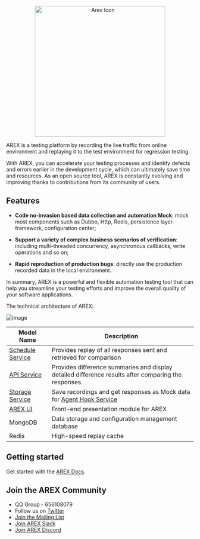 <p align="center">
  <img src="https://github.com/arextest/arex/assets/118187476/434bfe81-e2f3-40f5-a6cd-bbf84fb8003e" alt="Arex Icon" width="350" height=""/>

AREX is a testing platform by recording the live traffic from online environment and replaying it to the test environment for regression testing.

With AREX, you can accelerate your testing processes and identify defects and errors earlier in the development cycle, which can ultimately save time and resources. As an open source tool, AREX is constantly evolving and improving thanks to contributions from its community of users.

## Features

- **Code no-invasion based data collection and automation Mock**: mock most components such as Dubbo, Http, Redis, persistence layer framework, configuration center;

- **Support a variety of complex business scenarios of verification**: including multi-threaded concurrency, asynchronous callbacks, write operations and so on;

- **Rapid reproduction of production bugs**: directly use the production recorded data in the local environment.

In summary, AREX is a powerful and flexible automation testing tool that can help you streamline your testing efforts and improve the overall quality of your software applications.

The technical architecture of AREX:

![image](https://github.com/arextest/.github/assets/118187476/878dcc46-130a-4694-9d66-34b6ada35d7f)


| **Model Name**                                               | **Description**                                              |
| ------------------------------------------------------------ | ------------------------------------------------------------ |
| [Schedule Service](https://github.com/arextest/arex-replay-schedule) | Provides replay of all responses sent and retrieved for comparison |
| [API Service](https://github.com/arextest/arex-report) | Provides difference summaries and display detailed difference results after comparing the responses. |
| [Storage Service](https://github.com/arextest/arex-storage)  | Save recordings and get responses as Mock data for [Agent Hook Service](https://github.com/arextest/arex-agent-java) |
| [AREX UI](https://github.com/arextest/arex)                                                      | Front-end presentation module for AREX                       |
| MongoDB                                                      | Data storage and configuration management database           |
| Redis                                                        | High-speed replay cache                                      |

## Getting started

Get started with the [AREX Docs](https://arextest.com/docs/intro/).

## Join the AREX Community

- QQ Group - 656108079
- Follow us on [Twitter](https://twitter.com/AREX_Test)
- [Join the Mailing List](https://groups.google.com/g/arex-test)
- [Join AREX Slack](https://arexcommunity.slack.com/ssb/redirect)
- [Join AREX Discord](https://discord.gg/wy3CZHnV9K)
